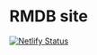 # RMDB site

[![Netlify Status](https://api.netlify.com/api/v1/badges/f74e2d27-8abc-45fe-af97-56074f61a647/deploy-status)](https://app.netlify.com/sites/glittering-hummingbird-77e42f/deploys)
